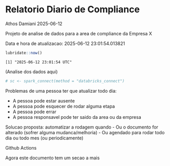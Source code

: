 # Relatorio Diario de Compliance
Athos Damiani
2025-06-12

Projeto de analise de dados para a area de compliance da Empresa X

Data e hora de atualizacao: 2025-06-12 23:01:54.013821

``` r
lubridate::now()
```

    [1] "2025-06-12 23:01:54 UTC"

(Analise dos dados aqui)

``` r
# sc <- spark_connect(method = "databricks_connect")
```

Problemas de uma pessoa ter que atualizar todo dia:

-   A pessoa pode estar ausente
-   A pessoa pode esquecer de rodar alguma etapa
-   A pessoa pode errar
-   A pessoa responsavel pode ter saido da area ou da empresa

Solucao proposta: automatizar a rodagem quando - Ou o documento for
alterado (sofrer alguma mudanca/melhoria) - Ou agendado para rodar todo
dia ou todo mes (ou periodicamente)

Github Actions

Agora este documento tem um secao a mais
